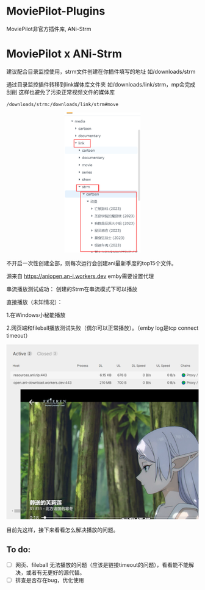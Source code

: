 # MoviePilot-Plugins

MoviePilot非官方插件库, ANi-Strm

# MoviePilot x ANi-Strm

建议配合目录监控使用，strm文件创建在你插件填写的地址 如/downloads/strm

通过目录监控插件转移到link媒体库文件夹 如/downloads/link/strm，mp会完成刮削 这样也避免了污染正常视频文件的媒体库

```
/downloads/strm:/downloads/link/strm#move
```

<div align="center">
	<img src="./img/link.png" width="200px">
</div>

不开启一次性创建全部，则每次运行会创建ani最新季度的top15个文件。

源来自 https://aniopen.an-i.workers.dev emby需要设置代理

串流播放测试成功：
创建的Strm在串流模式下可以播放

直接播放（未知情况）：

1.在Windows小秘能播放

2.网页端和fileball播放测试失败（偶尔可以正常播放）。（emby log是tcp connect timeout）
<div align="center">
	<img src="./img/test.png">
</div>

目前先这样，接下来看看怎么解决播放的问题。

## To do:

- [ ] 网页、fileball 无法播放的问题（应该是链接timeout的问题），看看能不能解决，或者有无更好的源代替。
- [ ] 排查是否存在bug，优化使用